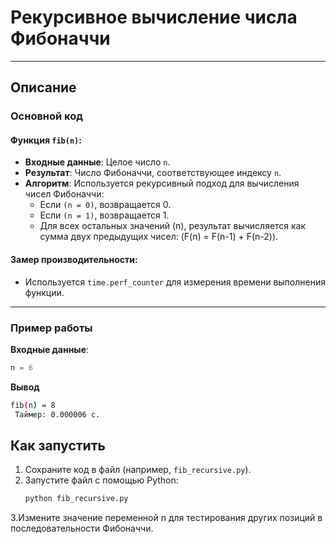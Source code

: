 # Рекурсивное вычисление числа Фибоначчи

---

## Описание

### Основной код

#### Функция `fib(n)`:
- **Входные данные**: Целое число `n`.
- **Результат**: Число Фибоначчи, соответствующее индексу `n`.
- **Алгоритм**: Используется рекурсивный подход для вычисления чисел Фибоначчи:
  - Если `(n = 0)`, возвращается 0.
  - Если `(n = 1)`, возвращается 1.
  - Для всех остальных значений \(n\), результат вычисляется как сумма двух предыдущих чисел: (F(n) = F(n-1) + F(n-2)).

#### Замер производительности:
- Используется `time.perf_counter` для измерения времени выполнения функции.

---

### Пример работы

**Входные данные**:
```python
n = 6
```

**Вывод**
```bash
fib(n) = 8 
 Таймер: 0.000006 с.
```

## Как запустить

1. Сохраните код в файл (например, `fib_recursive.py`).
2. Запустите файл с помощью Python:
   ```bash
   python fib_recursive.py
   ```
3.Измените значение переменной n для тестирования других позиций в последовательности Фибоначчи.
